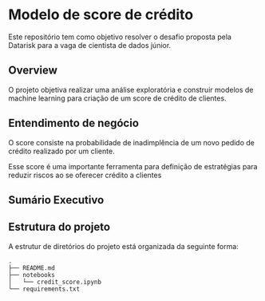 # Modelo de score de crédito

Este repositório tem como objetivo resolver o desafio proposta pela Datarisk para a vaga de cientista de dados júnior.

## Overview
O projeto objetiva realizar uma análise exploratória e construir modelos de machine learning para criação de um score de crédito de clientes.

## Entendimento de negócio
O score consiste na probabilidade de inadimplência de um novo pedido de crédito realizado por um cliente.

Esse score é uma importante ferramenta para definição de estratégias para reduzir riscos ao se oferecer crédito a clientes

## Sumário Executivo

## Estrutura do projeto
A estrutur de diretórios do projeto está organizada da seguinte forma:
```
.
├── README.md
├── notebooks
│   └── credit_score.ipynb
└── requirements.txt
```